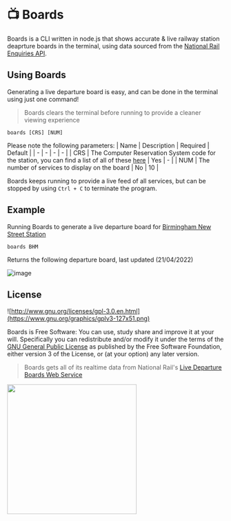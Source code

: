 # 📺 Boards
Boards is a CLI written in node.js that shows accurate & live railway station deaprture boards in the terminal, using data sourced from the [National Rail Enquiries API](https://www.nationalrail.co.uk/46391.aspx).

## Using Boards
Generating a live departure board is easy, and can be done in the terminal using just one command!
> Boards clears the terminal before running to provide a cleaner viewing experience
```shell
boards [CRS] [NUM]
```
Please note the following parameters:
| Name | Description | Required | Default |
| - | - | - | - |
| CRS | The Computer Reservation System code for the station, you can find a list of all of these [here](https://www.nationalrail.co.uk/stations_destinations/48541.aspx) | Yes | - |
| NUM | The number of services to display on the board | No | 10 |

Boards keeps running to provide a live feed of all services, but can be stopped by using `Ctrl + C` to terminate the program.

## Example
Running Boards to generate a live departure board for [Birmingham New Street Station](https://www.networkrail.co.uk/communities/passengers/our-stations/birmingham-new-street/)
```shell
boards BHM
```
Returns the following departure board, last updated (21/04/2022)

![image](https://user-images.githubusercontent.com/38474124/164531063-b15af16c-652d-4652-8c35-93eb23888d58.png)
## License

![http://www.gnu.org/licenses/gpl-3.0.en.html](https://www.gnu.org/graphics/gplv3-127x51.png)

Boards is Free Software: You can use, study share and improve it at your will. Specifically you can redistribute and/or modify it under the terms of the [GNU General Public License](https://www.gnu.org/licenses/gpl.html) as published by the Free Software Foundation, either version 3 of the License, or (at your option) any later version.

> Boards gets all of its realtime data from National Rail's [Live Departure Boards Web Service](http://lite.realtime.nationalrail.co.uk/openldbws/)
<img src="images/NRE_Powered_logo.png" width="300" height="auto">
